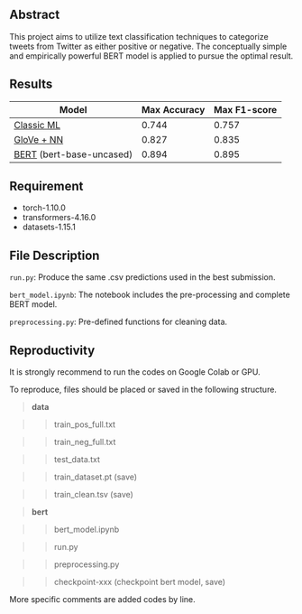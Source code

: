 ## Abstract
This project aims to utilize text classification techniques to categorize tweets from Twitter as either positive or negative. The conceptually simple and empirically powerful BERT model is applied to pursue the optimal result.


## Results

| Model                             | Max Accuracy | Max F1-score |
| --------------------------------- | ------------ | ------------ |
| [Classic ML](classic_ml_baseline/)| 0.744        | 0.757        | 
| [GloVe + NN](neural_network/)     | 0.827        | 0.835        | 
| [BERT](bert/) (bert-base-uncased) | 0.894        | 0.895        | 


## Requirement 

* torch-1.10.0
* transformers-4.16.0
* datasets-1.15.1


## File Description

`run.py`:  Produce the same .csv predictions used in the best submission.

`bert_model.ipynb`: The notebook includes the pre-processing and complete BERT model.

`preprocessing.py`: Pre-defined functions for cleaning data.


## Reproductivity

It is strongly recommend to run the codes on Google Colab or GPU. 

To reproduce, files should be placed or saved in the following structure.

> **data**

>> train_pos_full.txt

>> train_neg_full.txt

>> test_data.txt

>> train_dataset.pt (save)

>> train_clean.tsv (save)


> **bert**

>> bert_model.ipynb

>> run.py

>> preprocessing.py

>> checkpoint-xxx (checkpoint bert model, save)


More specific comments are added codes by line.
